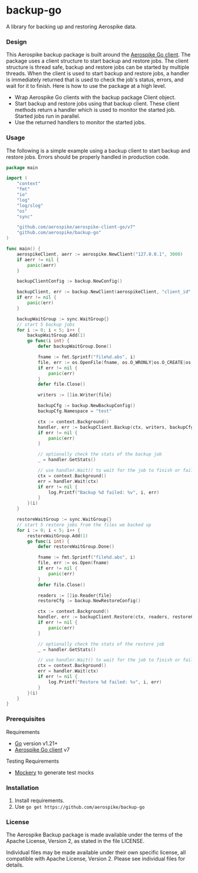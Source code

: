 # backup-go

A library for backing up and restoring Aerospike data.

### Design

This Aerospike backup package is built around the [Aerospike Go client](https://github.com/aerospike/aerospike-client-go). The package uses a client structure to start backup and restore jobs. The client structure is thread safe, backup and restore jobs can be started by multiple threads. When the client is used to start backup and restore jobs, a handler is immediately returned that is used to check the job's status, errors, and wait for it to finish. Here is how to use the package at a high level.

- Wrap Aerospike Go clients with the backup package Client object.
- Start backup and restore jobs using that backup client. These client methods return a handler which is used to monitor the started job. Started jobs run in parallel.
- Use the returned handlers to monitor the started jobs.

### Usage

The following is a simple example using a backup client to start backup and restore jobs. Errors should be properly handled in production code.
```Go
package main

import (
	"context"
	"fmt"
	"io"
	"log"
	"log/slog"
	"os"
	"sync"

	"github.com/aerospike/aerospike-client-go/v7"
	"github.com/aerospike/backup-go"
)

func main() {
	aerospikeClient, aerr := aerospike.NewClient("127.0.0.1", 3000)
	if aerr != nil {
		panic(aerr)
	}

	backupClientConfig := backup.NewConfig()

	backupClient, err := backup.NewClient(aerospikeClient, "client_id", slog.Default(), backupClientConfig)
	if err != nil {
		panic(err)
	}

	backupWaitGroup := sync.WaitGroup{}
	// start 5 backup jobs
	for i := 0; i < 5; i++ {
		backupWaitGroup.Add(1)
		go func(i int) {
			defer backupWaitGroup.Done()

			fname := fmt.Sprintf("file%d.abs", i)
			file, err := os.OpenFile(fname, os.O_WRONLY|os.O_CREATE|os.O_TRUNC, 0755)
			if err != nil {
				panic(err)
			}
			defer file.Close()

			writers := []io.Writer{file}

			backupCfg := backup.NewBackupConfig()
			backupCfg.Namespace = "test"

			ctx := context.Background()
			handler, err := backupClient.Backup(ctx, writers, backupCfg)
			if err != nil {
				panic(err)
			}

			// optionally check the stats of the backup job
			_ = handler.GetStats()

			// use handler.Wait() to wait for the job to finish or fail
			ctx = context.Background()
			err = handler.Wait(ctx)
			if err != nil {
				log.Printf("Backup %d failed: %v", i, err)
			}
		}(i)
	}

	restoreWaitGroup := sync.WaitGroup{}
	// start 5 restore jobs from the files we backed up
	for i := 0; i < 5; i++ {
		restoreWaitGroup.Add(1)
		go func(i int) {
			defer restoreWaitGroup.Done()

			fname := fmt.Sprintf("file%d.abs", i)
			file, err := os.Open(fname)
			if err != nil {
				panic(err)
			}
			defer file.Close()

			readers := []io.Reader{file}
			restoreCfg := backup.NewRestoreConfig()

			ctx := context.Background()
			handler, err := backupClient.Restore(ctx, readers, restoreCfg)
			if err != nil {
				panic(err)
			}

			// optionally check the stats of the restore job
			_ = handler.GetStats()

			// use handler.Wait() to wait for the job to finish or fail
			ctx = context.Background()
			err = handler.Wait(ctx)
			if err != nil {
				log.Printf("Restore %d failed: %v", i, err)
			}
		}(i)
	}
}
```

### Prerequisites

Requirements

- [Go](https://go.dev/) version v1.21+
- [Aerospike Go client](https://github.com/aerospike/aerospike-client-go) v7

Testing Requirements

- [Mockery](https://github.com/vektra/mockery) to generate test mocks

### Installation

1. Install requirements.
2. Use `go get https://github.com/aerospike/backup-go`

### License

The Aerospike Backup package is made available under the terms of the Apache License, Version 2, as stated in the file LICENSE.

Individual files may be made available under their own specific license, all compatible with Apache License, Version 2. Please see individual files for details.
